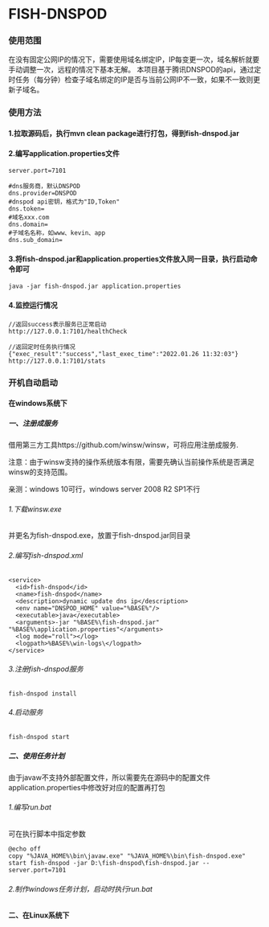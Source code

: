 # FISH-DNSPOD

### 使用范围
在没有固定公网IP的情况下，需要使用域名绑定IP，IP每变更一次，域名解析就要手动调整一次，远程的情况下基本无解。
本项目基于腾讯DNSPOD的api，通过定时任务（每分钟）检查子域名绑定的IP是否与当前公网IP不一致，如果不一致则更新子域名。


### 使用方法
#### 1.拉取源码后，执行mvn clean package进行打包，得到fish-dnspod.jar

#### 2.编写application.properties文件

```
server.port=7101

#dns服务商，默认DNSPOD
dns.provider=DNSPOD
#dnspod api密钥，格式为"ID,Token"
dns.token=
#域名xxx.com
dns.domain=
#子域名名称，如www、kevin、app
dns.sub_domain=
```

#### 3.将fish-dnspod.jar和application.properties文件放入同一目录，执行启动命令即可

```
java -jar fish-dnspod.jar application.properties
```

#### 4.监控运行情况

```
//返回success表示服务已正常启动
http://127.0.0.1:7101/healthCheck

//返回定时任务执行情况{"exec_result":"success","last_exec_time":"2022.01.26 11:32:03"}
http://127.0.0.1:7101/stats
```



### 开机自动启动

#### 在windows系统下

##### 一、注册成服务

借用第三方工具https://github.com/winsw/winsw，可将应用注册成服务.

注意：由于winsw支持的操作系统版本有限，需要先确认当前操作系统是否满足winsw的支持范围。

亲测：windows 10可行，windows server 2008 R2 SP1不行

###### 1.下载winsw.exe

并更名为fish-dnspod.exe，放置于fish-dnspod.jar同目录

###### 2.编写fish-dnspod.xml

```
<service>
  <id>fish-dnspod</id>
  <name>fish-dnspod</name>
  <description>dynamic update dns ip</description>
  <env name="DNSPOD_HOME" value="%BASE%"/>
  <executable>java</executable>
  <arguments>-jar "%BASE%\fish-dnspod.jar" "%BASE%\application.properties"</arguments>
  <log mode="roll"></log>
  <logpath>%BASE%\win-logs\</logpath>
</service>
```

###### 3.注册fish-dnspod服务

```
fish-dnspod install
```

###### 4.启动服务

```
fish-dnspod start
```

##### 二、使用任务计划

由于javaw不支持外部配置文件，所以需要先在源码中的配置文件application.properties中修改好对应的配置再打包

###### 1.编写run.bat

可在执行脚本中指定参数

```
@echo off
copy "%JAVA_HOME%\bin\javaw.exe" "%JAVA_HOME%\bin\fish-dnspod.exe"
start fish-dnspod -jar D:\fish-dnspod\fish-dnspod.jar --server.port=7101
```

###### 2.制作windows任务计划，启动时执行run.bat



#### 二、在Linux系统下



